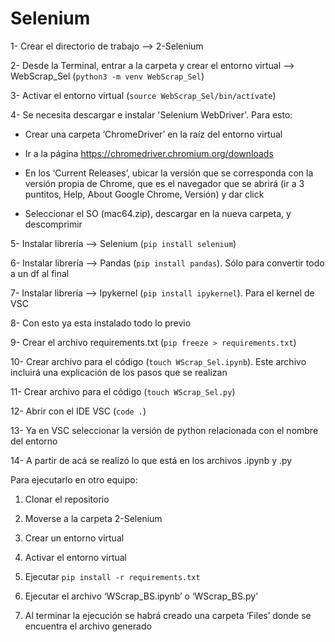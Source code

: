 #	Selenium

1-	Crear el directorio de trabajo --> 2-Selenium
	
2-	Desde la Terminal, entrar a la carpeta y crear el entorno virtual --> WebScrap_Sel (`python3 -m venv WebScrap_Sel`)

3-	Activar el entorno virtual (`source WebScrap_Sel/bin/actívate`)

4-	Se necesita descargar e instalar 'Selenium WebDriver'. Para esto:

  *	Crear una carpeta ‘ChromeDriver’ en la raíz del entorno virtual

  *	Ir a la página https://chromedriver.chromium.org/downloads

  *	En los ‘Current Releases’, ubicar la versión que se corresponda con la versión propia de Chrome, que es el navegador que se abrirá (ir a 3 puntitos, Help, About Google Chrome, Versión) y dar click

  *	Seleccionar el SO (mac64.zip), descargar en la nueva carpeta, y descomprimir

5-	Instalar librería --> Selenium (`pip install selenium`)

6-	Instalar librería --> Pandas (`pip install pandas`). Sólo para convertir todo a un df al final

7-	Instalar librería --> Ipykernel (`pip install ipykernel`). Para el kernel de VSC

8-	Con esto ya esta instalado todo lo previo

9-	Crear el archivo requirements.txt (`pip freeze > requirements.txt`)

10-	Crear archivo para el código (`touch WScrap_Sel.ipynb`). Este archivo incluirá una explicación de los pasos que se realizan

11-	Crear archivo para el código (`touch WScrap_Sel.py`)

12-	Abrir con el IDE VSC (`code .`)

13-	Ya en VSC seleccionar la versión de python relacionada con el nombre del entorno

14-	A partir de acá se realizó lo que está en los archivos .ipynb y .py

Para ejecutarlo en otro equipo:

1.	Clonar el repositorio

2.	Moverse a la carpeta 2-Selenium

3.	Crear un entorno virtual

4.	Activar el entorno virtual

5.	Ejecutar `pip install -r requirements.txt`

6.	Ejecutar el archivo ‘WScrap_BS.ipynb’ o ‘WScrap_BS.py’

7.	Al terminar la ejecución se habrá creado una carpeta ‘Files’ donde se encuentra el archivo generado

